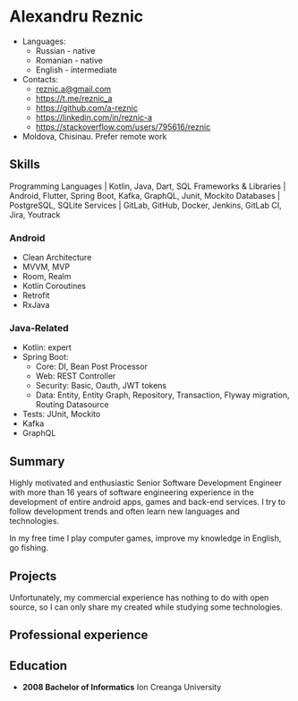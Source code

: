 # Alexandru Reznic
* Languages:
    * Russian - native
    * Romanian - native
    * English - intermediate
* Contacts:
    * reznic.a@gmail.com
    * https://t.me/reznic_a
    * https://github.com/a-reznic
    * https://linkedin.com/in/reznic-a
    * https://stackoverflow.com/users/795616/reznic
* Moldova, Chisinau. Prefer remote work

## Skills

Programming Languages |	Kotlin, Java, Dart, SQL
Frameworks & Libraries  | Android, Flutter, Spring Boot, Kafka, GraphQL, Junit, Mockito
Databases |	PostgreSQL, SQLite
Services  | GitLab, GitHub, Docker, Jenkins, GitLab CI, Jira, Youtrack

### Android

* Clean Architecture
* MVVM, MVP
* Room, Realm
* Kotlin Coroutines
* Retrofit
* RxJava


### Java-Related

* Kotlin: expert
* Spring Boot:
    * Core: DI, Bean Post Processor
    * Web: REST Controller
    * Security: Basic, Oauth, JWT tokens
    * Data: Entity, Entity Graph, Repository, Transaction, Flyway migration, Routing Datasource
* Tests: JUnit, Mockito
* Kafka
* GraphQL

## Summary
Highly  motivated  and  enthusiastic  Senior  Software  Development  Engineer  with  more  than  16  years  of software engineering experience in the development of entire android apps, games and back-end services. I try to follow development trends and often learn new languages and technologies.

In my free time I play computer games, improve my knowledge in English, go fishing.

## Projects
Unfortunately, my commercial experience has nothing to do with open source, so I can only share my  created while studying some technologies.

## Professional experience

## Education
* **2008 Bachelor of Informatics** Ion Creanga University